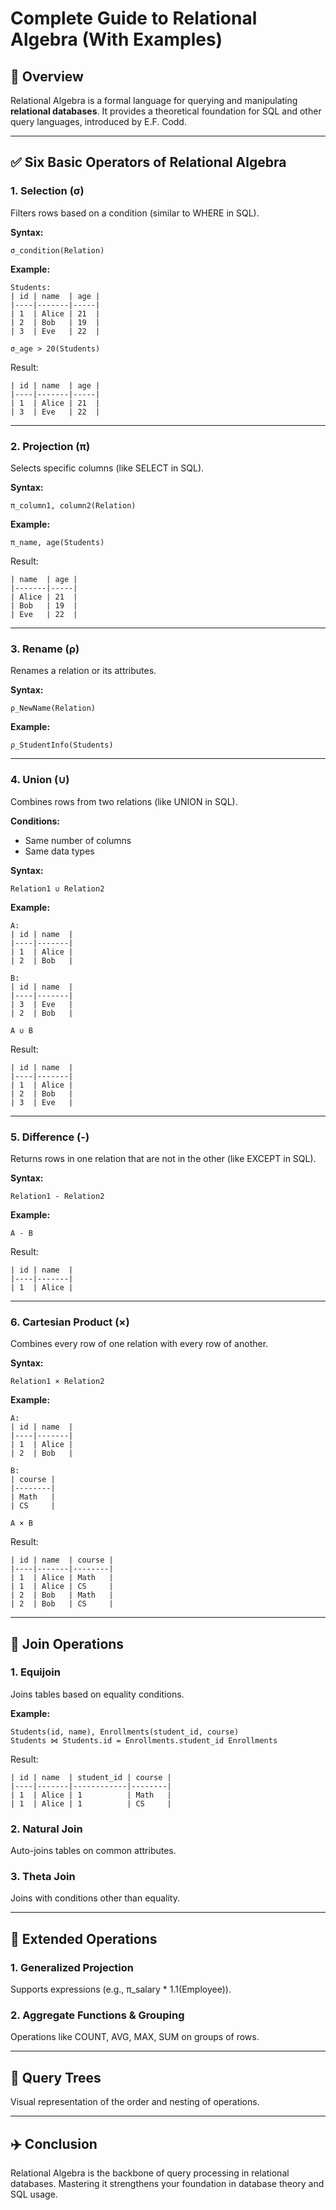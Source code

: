 # Complete Guide to Relational Algebra (With Examples)

## 🌟 Overview
Relational Algebra is a formal language for querying and manipulating **relational databases**. It provides a theoretical foundation for SQL and other query languages, introduced by E.F. Codd.

---

## ✅ Six Basic Operators of Relational Algebra

### 1. **Selection (σ)**
Filters rows based on a condition (similar to WHERE in SQL).

**Syntax:**
```
σ_condition(Relation)
```

**Example:**
```
Students:
| id | name  | age |
|----|-------|-----|
| 1  | Alice | 21  |
| 2  | Bob   | 19  |
| 3  | Eve   | 22  |

σ_age > 20(Students)
```

Result:
```
| id | name  | age |
|----|-------|-----|
| 1  | Alice | 21  |
| 3  | Eve   | 22  |
```

---

### 2. **Projection (π)**
Selects specific columns (like SELECT in SQL).

**Syntax:**
```
π_column1, column2(Relation)
```

**Example:**
```
π_name, age(Students)
```

Result:
```
| name  | age |
|-------|-----|
| Alice | 21  |
| Bob   | 19  |
| Eve   | 22  |
```

---

### 3. **Rename (ρ)**
Renames a relation or its attributes.

**Syntax:**
```
ρ_NewName(Relation)
```

**Example:**
```
ρ_StudentInfo(Students)
```

---

### 4. **Union (∪)**
Combines rows from two relations (like UNION in SQL).

**Conditions:**
- Same number of columns
- Same data types

**Syntax:**
```
Relation1 ∪ Relation2
```

**Example:**

```
A:
| id | name  |
|----|-------|
| 1  | Alice |
| 2  | Bob   |

B:
| id | name  |
|----|-------|
| 3  | Eve   |
| 2  | Bob   |

A ∪ B
```

Result:

```
| id | name  |
|----|-------|
| 1  | Alice |
| 2  | Bob   |
| 3  | Eve   |
```

---

### 5. **Difference (-)**
Returns rows in one relation that are not in the other (like EXCEPT in SQL).

**Syntax:**
```
Relation1 - Relation2
```

**Example:**

```
A - B
```

Result:

```
| id | name  |
|----|-------|
| 1  | Alice |
```

---

### 6. **Cartesian Product (×)**
Combines every row of one relation with every row of another.

**Syntax:**
```
Relation1 × Relation2
```

**Example:**

```
A:
| id | name  |
|----|-------|
| 1  | Alice |
| 2  | Bob   |

B:
| course |
|--------|
| Math   |
| CS     |

A × B
```

Result:

```
| id | name  | course |
|----|-------|--------|
| 1  | Alice | Math   |
| 1  | Alice | CS     |
| 2  | Bob   | Math   |
| 2  | Bob   | CS     |
```

---

## 🔗 Join Operations

### 1. **Equijoin**
Joins tables based on equality conditions.

**Example:**

```
Students(id, name), Enrollments(student_id, course)
Students ⋈ Students.id = Enrollments.student_id Enrollments
```

Result:

```
| id | name  | student_id | course |
|----|-------|------------|--------|
| 1  | Alice | 1          | Math   |
| 1  | Alice | 1          | CS     |
```

### 2. **Natural Join**
Auto-joins tables on common attributes.

### 3. **Theta Join**
Joins with conditions other than equality.

---

## 🌟 Extended Operations

### 1. **Generalized Projection**
Supports expressions (e.g., π_salary * 1.1(Employee)).

### 2. **Aggregate Functions & Grouping**
Operations like COUNT, AVG, MAX, SUM on groups of rows.

---

## 🌳 Query Trees
Visual representation of the order and nesting of operations.

---

## ✈️ Conclusion
Relational Algebra is the backbone of query processing in relational databases. Mastering it strengthens your foundation in database theory and SQL usage.

